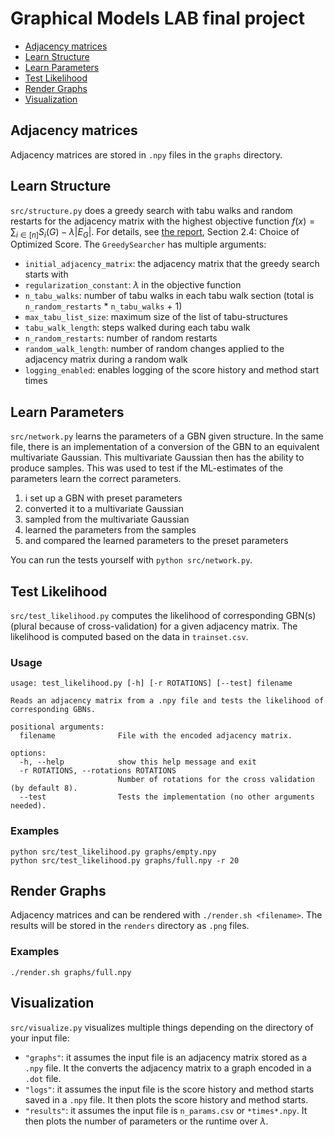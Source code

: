 # Graphical Models LAB final project

- [Adjacency matrices](#adjacency-matrices)
- [Learn Structure](#learn-structure)
- [Learn Parameters](#learn-parameters)
- [Test Likelihood](#test-likelihood)
- [Render Graphs](#render-graphs)
- [Visualization](#visualization)

## Adjacency matrices

Adjacency matrices are stored in `.npy` files in the `graphs` directory.

## Learn Structure

`src/structure.py` does a greedy search with tabu walks and random restarts for the adjacency matrix with the highest objective function $f(x) = \sum_{i \in [n]} S_i(G) - \lambda |E_G|$. For details, see [the report](report/report.pdf), Section 2.4: Choice of Optimized Score.
The `GreedySearcher` has multiple arguments:

- `initial_adjacency_matrix`: the adjacency matrix that the greedy search starts with
- `regularization_constant`: $\lambda$ in the objective function
- `n_tabu_walks`: number of tabu walks in each tabu walk section (total is `n_random_restarts` * `n_tabu_walks` + 1)
- `max_tabu_list_size`: maximum size of the list of tabu-structures
- `tabu_walk_length`: steps walked during each tabu walk
- `n_random_restarts`: number of random restarts
- `random_walk_length`: number of random changes applied to the adjacency matrix during a random walk
- `logging_enabled`: enables logging of the score history and method start times

## Learn Parameters

`src/network.py` learns the parameters of a GBN given structure. In the same file, there is an implementation of a conversion of the GBN to an equivalent multivariate Gaussian. This multivariate Gaussian then has the ability to produce samples. This was used to test if the ML-estimates of the parameters learn the correct parameters.

1. i set up a GBN with preset parameters
2. converted it to a multivariate Gaussian
3. sampled from the multivariate Gaussian
4. learned the parameters from the samples
5. and compared the learned parameters to the preset parameters

You can run the tests yourself with `python src/network.py`.

## Test Likelihood

`src/test_likelihood.py` computes the likelihood of corresponding GBN(s) (plural because of cross-validation) for a given adjacency matrix.
The likelihood is computed based on the data in `trainset.csv`.

### Usage

```text
usage: test_likelihood.py [-h] [-r ROTATIONS] [--test] filename

Reads an adjacency matrix from a .npy file and tests the likelihood of corresponding GBNs.

positional arguments:
  filename              File with the encoded adjacency matrix.

options:
  -h, --help            show this help message and exit
  -r ROTATIONS, --rotations ROTATIONS
                        Number of rotations for the cross validation (by default 8).
  --test                Tests the implementation (no other arguments needed).
```

### Examples

```text
python src/test_likelihood.py graphs/empty.npy
python src/test_likelihood.py graphs/full.npy -r 20
```

## Render Graphs

Adjacency matrices and can be rendered with `./render.sh <filename>`. The results will be stored in the `renders` directory as `.png` files.

### Examples

```text
./render.sh graphs/full.npy
```

## Visualization

`src/visualize.py` visualizes multiple things depending on the directory of your input file:

- `"graphs"`: it assumes the input file is an adjacency matrix stored as a `.npy` file. It the converts the adjacency matrix to a graph encoded in a `.dot` file.
- `"logs"`: it assumes the input file is the score history and method starts saved in a `.npy` file. It then plots the score history and method starts.
- `"results"`: it assumes the input file is `n_params.csv` or `*times*.npy`. It then plots the number of parameters or the runtime over $\lambda$.
